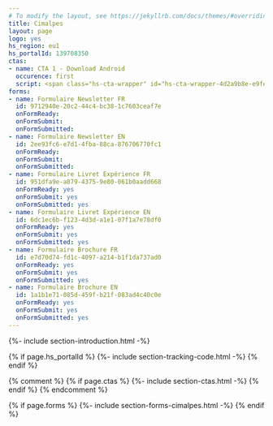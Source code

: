 ```yaml
---
# To modify the layout, see https://jekyllrb.com/docs/themes/#overriding-theme-defaults
title: Cimalpes
layout: page
logo: yes
hs_region: eu1
hs_portalId: 139708350
ctas:
- name: CTA 1 - Download Android
  occurence: first
  script: <span class="hs-cta-wrapper" id="hs-cta-wrapper-4d2a9b8e-e9fe-4ca5-816b-946ec9716dd4"><span class="hs-cta-node hs-cta-4d2a9b8e-e9fe-4ca5-816b-946ec9716dd4" id="hs-cta-4d2a9b8e-e9fe-4ca5-816b-946ec9716dd4"><!--[if lte IE 8]><div id="hs-cta-ie-element"></div><![endif]--><a href="https://hubspot-cta-redirect-eu1-prod.s3.amazonaws.com/cta/redirect/25969719/4d2a9b8e-e9fe-4ca5-816b-946ec9716dd4" ><img class="hs-cta-img" id="hs-cta-img-4d2a9b8e-e9fe-4ca5-816b-946ec9716dd4" style="border-width:0px;" src="https://hubspot-no-cache-eu1-prod.s3.amazonaws.com/cta/default/25969719/4d2a9b8e-e9fe-4ca5-816b-946ec9716dd4.png"  alt="Get it on Google Play"/></a></span><script charset="utf-8" src="https://js-eu1.hscta.net/cta/current.js"></script><script type="text/javascript"> hbspt.cta.load(25969719, '4d2a9b8e-e9fe-4ca5-816b-946ec9716dd4', {"useNewLoader":"true","region":"eu1"}); </script></span>
forms:
- name: Formulaire Newsletter FR
  id: 9712940e-20c2-44c4-bc38-1c7603ceaf7e
  onFormReady:
  onFormSubmit:
  onFormSubmitted:
- name: Formulaire Newsletter EN
  id: 2ee93fc6-e7d1-4fba-88ca-876706770fc1
  onFormReady:
  onFormSubmit:
  onFormSubmitted:
- name: Formulaire Livret Expérience FR
  id: 951dfa9e-a879-4375-9e80-061b0aadd668
  onFormReady: yes
  onFormSubmit: yes
  onFormSubmitted: yes
- name: Formulaire Livret Expérience EN
  id: 6dc1ec6b-f123-4d3d-a1e1-07f1a7e78df0
  onFormReady: yes
  onFormSubmit: yes
  onFormSubmitted: yes
- name: Formulaire Brochure FR
  id: e7d70d74-fd1c-4097-a214-b1f1da737ad0
  onFormReady: yes
  onFormSubmit: yes
  onFormSubmitted: yes
- name: Formulaire Brochure EN
  id: 1a1b1e71-085d-459f-b21f-083ad4c40c0e
  onFormReady: yes
  onFormSubmit: yes
  onFormSubmitted: yes
---
```


{%- include section-introduction.html -%}

{% if page.hs_portalId %}
    {%- include section-tracking-code.html -%}
{% endif %}

{% comment %}
{% if page.ctas %}
    {%- include section-ctas.html -%}
{% endif %}
{% endcomment %}

{% if page.forms %}
    {%- include section-forms-cimalpes.html -%}
{% endif %}
